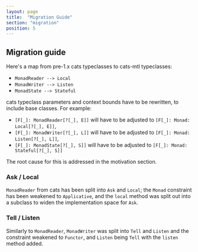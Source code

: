 ```yaml
---
layout: page
title:  "Migration Guide"
section: "migration"
position: 5
---
```


## Migration guide

Here's a map from pre-1.x cats typeclasses to cats-mtl typeclasses:
 - `MonadReader --> Local`
 - `MonadWriter --> Listen`
 - `MonadState --> Stateful`

cats typeclass parameters and context bounds have to be rewritten, to include base classes.
For example:
 - `[F[_]: MonadReader[?[_], E]]` will have to be adjusted to `[F[_]: Monad: Local[?[_], E]]`,
 - `[F[_]: MonadWriter[?[_], L]]` will have to be adjusted to `[F[_]: Monad: Listen[?[_], L]]`,
 - `[F[_]: MonadState[?[_], S]]` will have to be adjusted to `[F[_]: Monad: Stateful[?[_], S]]`

The root cause for this is addressed in the motivation section.


### Ask / Local
`MonadReader` from cats has been split into `Ask` and `Local`;
the `Monad` constraint has been weakened to `Applicative`, and the `local` method was split out
into a subclass to widen the implementation space for `Ask`.

### Tell / Listen
Similarly to `MonadReader`, `MonadWriter` was split into `Tell` and `Listen`
and the constraint weakened to `Functor`, and `Listen` being `Tell` with the `listen`
method added.
